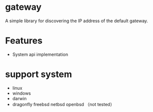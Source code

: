 # gateway

A simple library for discovering the IP address of the default gateway.

# Features

* System api implementation

# support system

* linux
* windows
* darwin
* dragonfly freebsd netbsd openbsd （not tested）
